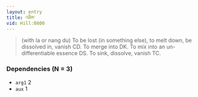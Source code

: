 ```yaml
---
layout: entry
title: འཐིམ་
vid: Hill:0800
---
```

> (with la or nang du) To be lost (in something else), to melt down, be dissolved in, vanish CD. To merge into DK. To mix into an un-differentiable essence DS. To sink, dissolve, vanish TC.
### Dependencies (N = 3)
* `arg1` 2
* `aux` 1
